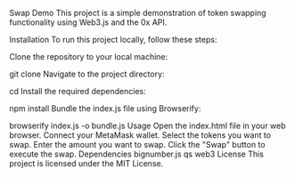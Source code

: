 Swap Demo
This project is a simple demonstration of token swapping functionality using Web3.js and the 0x API.

Installation
To run this project locally, follow these steps:

Clone the repository to your local machine:

git clone 
Navigate to the project directory:

cd <project-directory>
Install the required dependencies:

npm install
Bundle the index.js file using Browserify:

browserify index.js -o bundle.js
Usage
Open the index.html file in your web browser.
Connect your MetaMask wallet.
Select the tokens you want to swap.
Enter the amount you want to swap.
Click the "Swap" button to execute the swap.
Dependencies
bignumber.js
qs
web3
License
This project is licensed under the MIT License.
